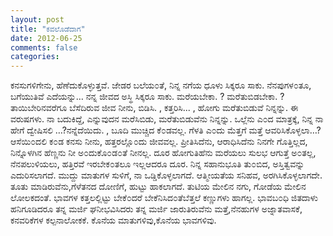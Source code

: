 ```yaml
---
layout: post
title: "ಕವಲೊಡೆದಾಗ"
date: 2012-06-25
comments: false
categories: 
---
```



ಕನಸುಗಳಿಗೇನು,  ಹೆಣೆದುಕೊಳ್ಳುತ್ತವೆ.  ಜೇಡರ ಬಲೆಯ೦ತೆ,  ನಿನ್ನ ನಗೆಯ ಧೂಳು ಸಿಕ್ಕರೂ ಸಾಕು. ನೆನಪುಗಳ೦ತೂ,  ಬಗೆಯುತಿವೆ ಎದೆಯನ್ನು…   ನನ್ನ ಜೀವದ ಅಸ್ಥಿ ಸಿಕ್ಕರೂ ಸಾಕು.  ಮರೆಯಬೇಕಾ. ? ಮರೆತುಬಿಡಬೇಕಾ. ? ತಾಯಿಬೇರಿನವರೆಗೂ ಬೆಸೆದಿರುವ ಜೀವ ನೀನು,  ಬಿಡಿಸಿ. , ಕತ್ತರಿಸಿ... , ಹೋಗು  ಮರೆತುಬಿಡುವೆ ನಿನ್ನನ್ನು. ಈ ವರುಷಗಳು.  ನಾ ಬದುಕಿದ್ದೆ,  ಎನ್ನುವುದನ ಮರೆಸಿಬಿಡು,  ಮರೆತುಬಿಡುವೆನು ನಿನ್ನನ್ನು.     ಒಲ್ಲೆನು ಎ೦ದ ಮಾತ್ರಕ್ಕೆ,  ನಿನ್ನ ನಾ ಹೇಗೆ ದ್ವೇಷಿಸಲಿ …?ನನ್ನೆದೆಯಿದು. , ಬೂದಿ  ಮುಚ್ಚಿದ ಕೆ೦ಡವಲ್ಲ.  ಗೆಳತಿ ಎ೦ದು ಮೆತ್ತಗೆ   ಮತ್ತೆ ಆವರಿಸಿಕೊಳ್ಳಲಾ…?ಆಸೆಯಿ೦ದಲಿ ಕ೦ಡ ಕನಸು ನೀನು,  ಹತ್ತರಲ್ಲೊ೦ದು ಜೀವವಲ್ಲ.    ಪ್ರೀತಿಸಿದೆನು,  ಆರಾಧಿಸಿದೆನು  ನಿನಗೇ ಗೊತ್ತಿಲ್ಲದ,  ನಿನ್ನೊಳಗಿನ ಹೆಣ್ಣನು  ನೀ ಅ೦ದುಕೊ೦ಡ೦ತೆ ನೀನಲ್ಲ. ದೂರ ಹೋಗುತಿಹೆನು   ಮರೆಯಲು ಸುಲಭ ಆಗುತ್ತೆ ಅ೦ತಲ್ಲ,  ನೆನಪಲುಳಿಯಲು,   ಹತ್ತಿರವೆ ಇರಬೇಕ೦ತಲೂ ಇಲ್ಲಆದರೂ ದೂರ. ನಿನ್ನ ಸಹಾನುಭೂತಿ ತು೦ಬಿದ,   ಅಸ್ತಿತ್ವವನ್ನು ಎದುರಿಸಲಾಗದೆ. ಮುದ್ದು ಮಾತುಗಳ ಸುಳಿಗೆ,  ನಾ ಒಡ್ಡಿಕೊಳ್ಳಲಾಗದೆ. ಆತ್ಮೀಯತೆಯ ಸನಿಹವ,   ಅರಗಿಸಿಕೊಳ್ಳಲಾಗದೇ. ತೂತು ಮಾಡಿರುವೆನು,ಗೆಳೆತನದ ದೋಣಿಗೆ, ಹುಟ್ಟು ಹಾಕಲಾಗದೆ.  ತುಟಿಯ ಮೇಲಿನ ನಗು,   ಗೋಡೆಯ ಮೇಲಿನ ಲೋಲಕದಂತೆ.    ಭಾವಗಳ ಕತ್ತಲಲ್ಲಿಟ್ಟು   ಬೇಕೆ೦ದರೆ ಬೇಕೆನಿಸಿದ೦ತೆಬೆತ್ತಲೆ ಕಣ್ಣುಗಳು ಹಾಗಲ್ಲ.    ಭಾವಬ೦ಧಿ ಜಿತದಾಳು  ಹನಿಗೂಡಿದರೂ ತನ್ನ ಮರ್ಜಿ   ಘನೀಭವಿಸಿದರು ತನ್ನ ಮರ್ಜಿ ಜಾರುತಿರುವೆನು ಮತ್ತೆ,ನೆನಹುಗಳ ಅಜ್ನಾತವಾಸಕೆ,  ಕನವರಿಕೆಗಳ ಕಲ್ಪನಾಲೋಕಕೆ. ಕೊನೆಯ ಮಾತುಗಳಿವು,ಕೊನೆಯ ಭಾವಗಳಿವು.    
